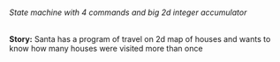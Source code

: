 ###### State machine with 4 commands and big 2d integer accumulator

**Story:** Santa has a program of travel on 2d map of houses and wants to know how many houses were visited more than once